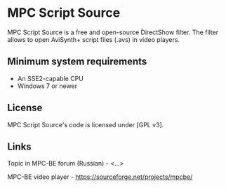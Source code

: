 ﻿# MPC Script Source

MPC Script Source is a free and open-source DirectShow filter. The filter allows to open AviSynth+ script files (.avs) in video players. 

## Minimum system requirements

* An SSE2-capable CPU
* Windows 7 or newer

## License

MPC Script Source's code is licensed under [GPL v3].

## Links

Topic in MPC-BE forum (Russian) - <...>

MPC-BE video player - <https://sourceforge.net/projects/mpcbe/>